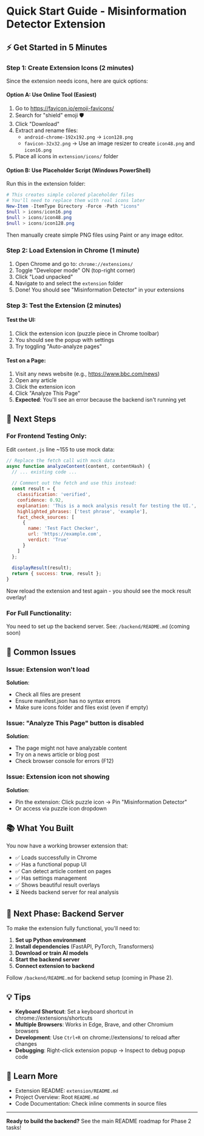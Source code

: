 # Quick Start Guide - Misinformation Detector Extension

## ⚡ Get Started in 5 Minutes

### Step 1: Create Extension Icons (2 minutes)

Since the extension needs icons, here are quick options:

#### Option A: Use Online Tool (Easiest)
1. Go to https://favicon.io/emoji-favicons/
2. Search for "shield" emoji 🛡️
3. Click "Download" 
4. Extract and rename files:
   - `android-chrome-192x192.png` → `icon128.png`
   - `favicon-32x32.png` → Use an image resizer to create `icon48.png` and `icon16.png`
5. Place all icons in `extension/icons/` folder

#### Option B: Use Placeholder Script (Windows PowerShell)
Run this in the extension folder:

```powershell
# This creates simple colored placeholder files
# You'll need to replace them with real icons later
New-Item -ItemType Directory -Force -Path "icons"
$null > icons/icon16.png
$null > icons/icon48.png
$null > icons/icon128.png
```

Then manually create simple PNG files using Paint or any image editor.

### Step 2: Load Extension in Chrome (1 minute)

1. Open Chrome and go to: `chrome://extensions/`
2. Toggle "Developer mode" ON (top-right corner)
3. Click "Load unpacked"
4. Navigate to and select the `extension` folder
5. Done! You should see "Misinformation Detector" in your extensions

### Step 3: Test the Extension (2 minutes)

#### Test the UI:
1. Click the extension icon (puzzle piece in Chrome toolbar)
2. You should see the popup with settings
3. Try toggling "Auto-analyze pages"

#### Test on a Page:
1. Visit any news website (e.g., https://www.bbc.com/news)
2. Open any article
3. Click the extension icon
4. Click "Analyze This Page"
5. **Expected**: You'll see an error because the backend isn't running yet

## 🔧 Next Steps

### For Frontend Testing Only:

Edit `content.js` line ~155 to use mock data:

```javascript
// Replace the fetch call with mock data
async function analyzeContent(content, contentHash) {
  // ... existing code ...
  
  // Comment out the fetch and use this instead:
  const result = {
    classification: 'verified',
    confidence: 0.92,
    explanation: 'This is a mock analysis result for testing the UI.',
    highlighted_phrases: ['test phrase', 'example'],
    fact_check_sources: [
      {
        name: 'Test Fact Checker',
        url: 'https://example.com',
        verdict: 'True'
      }
    ]
  };
  
  displayResult(result);
  return { success: true, result };
}
```

Now reload the extension and test again - you should see the mock result overlay!

### For Full Functionality:

You need to set up the backend server. See: `/backend/README.md` (coming soon)

## 🐛 Common Issues

### Issue: Extension won't load
**Solution**: 
- Check all files are present
- Ensure manifest.json has no syntax errors
- Make sure icons folder and files exist (even if empty)

### Issue: "Analyze This Page" button is disabled
**Solution**: 
- The page might not have analyzable content
- Try on a news article or blog post
- Check browser console for errors (F12)

### Issue: Extension icon not showing
**Solution**: 
- Pin the extension: Click puzzle icon → Pin "Misinformation Detector"
- Or access via puzzle icon dropdown

## 📚 What You Built

You now have a working browser extension that:
- ✅ Loads successfully in Chrome
- ✅ Has a functional popup UI
- ✅ Can detect article content on pages
- ✅ Has settings management
- ✅ Shows beautiful result overlays
- ⏳ Needs backend server for real analysis

## 🎯 Next Phase: Backend Server

To make the extension fully functional, you'll need to:

1. **Set up Python environment**
2. **Install dependencies** (FastAPI, PyTorch, Transformers)
3. **Download or train AI models**
4. **Start the backend server**
5. **Connect extension to backend**

Follow `/backend/README.md` for backend setup (coming in Phase 2).

## 💡 Tips

- **Keyboard Shortcut**: Set a keyboard shortcut in chrome://extensions/shortcuts
- **Multiple Browsers**: Works in Edge, Brave, and other Chromium browsers
- **Development**: Use `Ctrl+R` on chrome://extensions/ to reload after changes
- **Debugging**: Right-click extension popup → Inspect to debug popup code

## 📖 Learn More

- Extension README: `extension/README.md`
- Project Overview: Root `README.md`
- Code Documentation: Check inline comments in source files

---

**Ready to build the backend?** See the main README roadmap for Phase 2 tasks!
